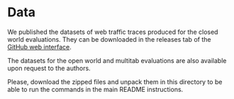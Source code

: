 # Data

We published the datasets of web traffic traces produced for the closed world evaluations. They can be downloaded in the releases tab of the [GitHub web interface](https://github.com/mjuarezm/wtfpad/releases).

The datasets for the open world and multitab evaluations are also available upon request to the authors.

Please, download the zipped files and unpack them in this directory to be able to run the commands in the main README instructions.
